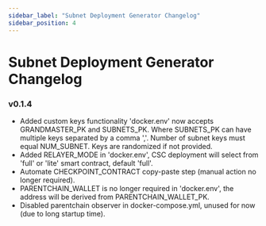 ```yaml
---
sidebar_label: "Subnet Deployment Generator Changelog"
sidebar_position: 4
---
```


# Subnet Deployment Generator Changelog

### v0.1.4
  - Added custom keys functionality
    'docker.env' now accepts GRANDMASTER_PK and SUBNETS_PK. Where SUBNETS_PK can have multiple keys separated by a comma ','. Number of subnet keys must equal NUM_SUBNET. Keys are randomized if not provided.
  - Added RELAYER_MODE in 'docker.env', CSC deployment will select from 'full' or 'lite' smart contract, default 'full'.
  - Automate CHECKPOINT_CONTRACT copy-paste step (manual action no longer required).
  - PARENTCHAIN_WALLET is no longer required in 'docker.env', the address will be derived from PARENTCHAIN_WALLET_PK. 
  - Disabled parentchain observer in docker-compose.yml, unused for now (due to long startup time).
